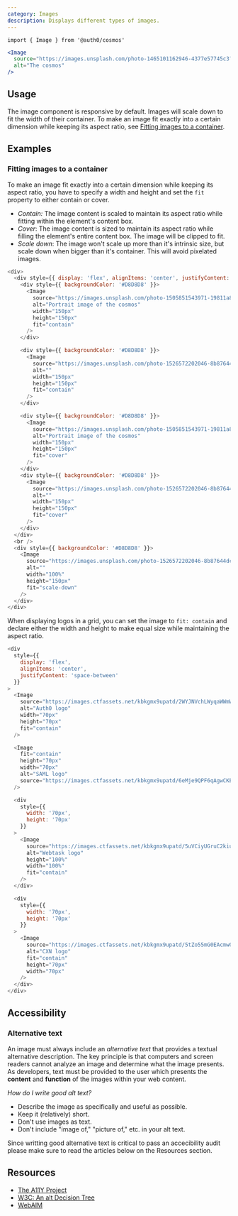 ```yaml
---
category: Images
description: Displays different types of images.
---
```


`import { Image } from '@auth0/cosmos'`

```jsx
<Image
  source="https://images.unsplash.com/photo-1465101162946-4377e57745c3?ixlib=rb-1.2.1&ixid=eyJhcHBfaWQiOjEyMDd9&auto=format&fit=crop&w=2257&h=1200&q=80"
  alt="The cosmos"
/>
```

## Usage

The image component is responsive by default. Images will scale down to fit the width of their container. To make an image fit exactly into a certain dimension while keeping its aspect ratio, see [Fitting images to a container](#/component/image#fitting-images-to-a-container).

## Examples

### Fitting images to a container

To make an image fit exactly into a certain dimension while keeping its aspect ratio, you have to specify a width and height and set the `fit` property to either contain or cover.

- _Contain:_ The image content is scaled to maintain its aspect ratio while fitting within the element's content box.
- _Cover_: The image content is sized to maintain its aspect ratio while filling the element's entire content box. The image will be clipped to fit.
- _Scale down_: The image won't scale up more than it's intrinsic size, but scale down when bigger than it's container. This will avoid pixelated images.

```js
<div>
  <div style={{ display: 'flex', alignItems: 'center', justifyContent: 'space-between' }}>
    <div style={{ backgroundColor: '#D8D8D8' }}>
      <Image
        source="https://images.unsplash.com/photo-1505851543971-19811a8f4c21?ixlib=rb-1.2.1&ixid=eyJhcHBfaWQiOjEyMDd9&auto=format&fit=crop&w=934&q=80"
        alt="Portrait image of the cosmos"
        width="150px"
        height="150px"
        fit="contain"
      />
    </div>

    <div style={{ backgroundColor: '#D8D8D8' }}>
      <Image
        source="https://images.unsplash.com/photo-1526572202046-8b87644dce4a?ixlib=rb-1.2.1&auto=format&fit=crop&w=1950&q=80"
        alt=""
        width="150px"
        height="150px"
        fit="contain"
      />
    </div>

    <div style={{ backgroundColor: '#D8D8D8' }}>
      <Image
        source="https://images.unsplash.com/photo-1505851543971-19811a8f4c21?ixlib=rb-1.2.1&ixid=eyJhcHBfaWQiOjEyMDd9&auto=format&fit=crop&w=934&q=80"
        alt="Portrait image of the cosmos"
        width="150px"
        height="150px"
        fit="cover"
      />
    </div>
    <div style={{ backgroundColor: '#D8D8D8' }}>
      <Image
        source="https://images.unsplash.com/photo-1526572202046-8b87644dce4a?ixlib=rb-1.2.1&auto=format&fit=crop&w=1950&q=80"
        alt=""
        width="150px"
        height="150px"
        fit="cover"
      />
    </div>
  </div>
  <br />
  <div style={{ backgroundColor: '#D8D8D8' }}>
    <Image
      source="https://images.unsplash.com/photo-1526572202046-8b87644dce4a?ixlib=rb-1.2.1&auto=format&fit=crop&w=200&q=80"
      alt=""
      width="100%"
      height="150px"
      fit="scale-down"
    />
  </div>
</div>
```

When displaying logos in a grid, you can set the image to `fit: contain` and declare either the width and height to make equal size while maintaining the aspect ratio.

```js
<div
  style={{
    display: 'flex',
    alignItems: 'center',
    justifyContent: 'space-between'
  }}
>
  <Image
    source="https://images.ctfassets.net/kbkgmx9upatd/2WYJNVchLWyqaWWmWw4You/6f73fede65925693bd2f8c63c516cd3c/about-_sharelock.svg"
    alt="Auth0 logo"
    width="70px"
    height="70px"
    fit="contain"
  />

  <Image
    fit="contain"
    height="70px"
    width="70px"
    alt="SAML logo"
    source="https://images.ctfassets.net/kbkgmx9upatd/6eMje9QPF6qAgwCKESG6wc/b210dd6ce9e2959c16cde0b0bfc4af56/about-saml.svg"
  />

  <div
    style={{
      width: '70px',
      height: '70px'
    }}
  >
    <Image
      source="https://images.ctfassets.net/kbkgmx9upatd/5uVCiyUGruC2kiuyw6EQQs/0ffb496734c2b8cd696ca9004018f29d/about-webtask.svg"
      alt="Webtask logo"
      height="100%"
      width="100%"
      fit="contain"
    />
  </div>

  <div
    style={{
      width: '70px',
      height: '70px'
    }}
  >
    <Image
      source="https://images.ctfassets.net/kbkgmx9upatd/5tZo55mG0EAcmw0aMWAOGA/c27f309cc0d63783f3c317ee9afac7f6/about-cxn.svg"
      alt="CXN logo"
      fit="contain"
      height="70px"
      width="70px"
    />
  </div>
</div>
```

## Accessibility

### Alternative text

An image must always include an _alternative text_ that provides a textual alternative description. The key principle is that computers and screen readers cannot analyze an image and determine what the image presents. As developers, text must be provided to the user which presents the **content** and **function** of the images within your web content.

_How do I write good alt text?_

- Describe the image as specifically and useful as possible.
- Keep it (relatively) short.
- Don't use images as text.
- Don't include "image of," "picture of," etc. in your alt text.

Since writting good alternative text is critical to pass an accecibility audit please make sure to read the articles below on the Resources section.

## Resources

- [The A11Y Project](https://a11yproject.com/posts/alt-text/)
- [W3C: An alt Decision Tree](https://www.w3.org/WAI/tutorials/images/decision-tree/)
- [WebAIM](https://webaim.org/techniques/alttext/)
